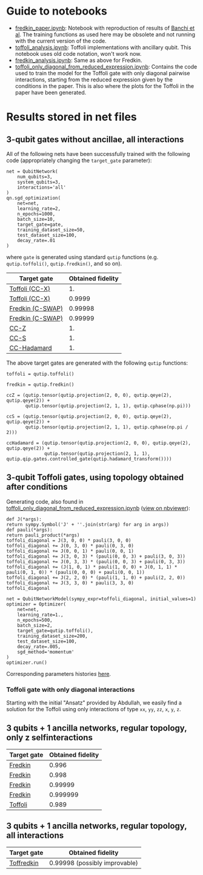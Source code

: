 # Guide to notebooks

- [fredkin_paper.ipynb](./fredkin_paper.ipynb): Notebook with reproduction of results of [Banchi et al](https://www.nature.com/articles/npjqi201619).
The training functions as used here may be obsolete and not running with the current version of the code.
- [toffoli_analysis.ipynb](./toffoli_analysis.ipynb): Toffoli implementations with ancillary qubit. This notebook uses old code notation, won't work now.
- [fredkin_analysis.ipynb](./fredkin_analysis.ipynb): Same as above for Fredkin.
- [toffoli_only_diagonal_from_reduced_expression.ipynb](./toffoli_only_diagonal_from_reduced_expression.ipynb): Contains the code used to train the model for the Toffoli gate with only diagonal pairwise interactions, starting from the reduced expression given by the conditions in the paper. This is also where the plots for the Toffoli in the paper have been generated.


# Results stored in net files
## 3-qubit gates without ancillae, all interactions

All of the following nets have been successfully trained with the following code (appropriately changing the `target_gate` parameter):

```
net = QubitNetwork(
    num_qubits=3,
    system_qubits=3,
    interactions='all'
)
qn.sgd_optimization(
    net=net,
    learning_rate=2,
    n_epochs=1000,
    batch_size=10,
    target_gate=gate,
    training_dataset_size=50,
    test_dataset_size=100,
    decay_rate=.01
)
```
where `gate` is generated using standard `qutip` functions (e.g. `qutip.toffoli()`, `qutip.fredkin()`, and so on).

| Target gate | Obtained fidelity |
| ---- | -------- |
| [Toffoli (CC-X)][toff3qb_1] | 1. |
| [Toffoli (CC-X)][toff3qb_2] | 0.9999 |
| [Fredkin (C-SWAP)][fredkin3qb_1] | 0.99998 |
| [Fredkin (C-SWAP)][fredkin3qb_2] | 0.99999 |
| [CC-Z][ccz3qb] | 1. |
| [CC-S][ccs3qb] | 1. |
| [CC-Hadamard][ccH3qb] | 1. |

The above target gates are generated with the following `qutip` functions:

```
toffoli = qutip.toffoli()

fredkin = qutip.fredkin()

ccZ = (qutip.tensor(qutip.projection(2, 0, 0), qutip.qeye(2), qutip.qeye(2)) +
       qutip.tensor(qutip.projection(2, 1, 1), qutip.cphase(np.pi)))

ccS = (qutip.tensor(qutip.projection(2, 0, 0), qutip.qeye(2), qutip.qeye(2)) +
       qutip.tensor(qutip.projection(2, 1, 1), qutip.cphase(np.pi / 2)))

ccHadamard = (qutip.tensor(qutip.projection(2, 0, 0), qutip.qeye(2), qutip.qeye(2)) +
              qutip.tensor(qutip.projection(2, 1, 1), qutip.qip.gates.controlled_gate(qutip.hadamard_transform())))
```

[toff3qb_1]: ../data/nets/toffoli_3q_all_1fid.pickle
[toff3qb_2]: ../data/nets/toffoli_3q_all_0.9999fid.pickle
[fredkin3qb_1]: ../data/nets/fredkin_3q_all_0.9999fid.pickle
[fredkin3qb_2]: ../data/nets/fredkin_3q_all_0.99999fid.pickle
[ccz3qb]: ../data/nets/ccZ_3q_all_1fid.pickle
[ccS3qb]: ../data/nets/ccS_3q_all_1fid.pickle
[ccH3qb]: ../data/nets/ccH_3q_all_1fid.pickle

## 3-qubit Toffoli gates, using topology obtained after conditions

Generating code, also found in [toffoli_only_diagonal_from_reduced_expression.ipynb](toffoli_only_diagonal_from_reduced_expression.ipynb) ([view on nbviewer](https://nbviewer.jupyter.org/github/lucainnocenti/quantum-gate-learning/blob/0879f34de99ffc55dcc344c198e7c1e3c64c699a/notebooks/toffoli_only_diagonal_from_reduced_expression.ipynb)):

    def J(*args):
    return sympy.Symbol('J' + ''.join(str(arg) for arg in args))
    def pauli(*args):
    return pauli_product(*args)
    toffoli_diagonal = J(3, 0, 0) * pauli(3, 0, 0)
    toffoli_diagonal += J(0, 3, 0) * pauli(0, 3, 0)
    toffoli_diagonal += J(0, 0, 1) * pauli(0, 0, 1)
    toffoli_diagonal += J(3, 0, 3) * (pauli(0, 0, 3) + pauli(3, 0, 3))
    toffoli_diagonal += J(0, 3, 3) * (pauli(0, 0, 3) + pauli(0, 3, 3))
    toffoli_diagonal += (J(1, 0, 1) * pauli(1, 0, 0) + J(0, 1, 1) * pauli(0, 1, 0)) * (pauli(0, 0, 0) + pauli(0, 0, 1))
    toffoli_diagonal += J(2, 2, 0) * (pauli(1, 1, 0) + pauli(2, 2, 0))
    toffoli_diagonal += J(3, 3, 0) * pauli(3, 3, 0)
    toffoli_diagonal

    net = QubitNetworkModel(sympy_expr=toffoli_diagonal, initial_values=1)
    optimizer = Optimizer(
        net=net,
        learning_rate=1.,
        n_epochs=500,
        batch_size=2,
        target_gate=qutip.toffoli(),
        training_dataset_size=200,
        test_dataset_size=100,
        decay_rate=.005,
        sgd_method='momentum'
    )
    optimizer.run()
Corresponding parameters historie*s* [here](https://nbviewer.jupyter.org/github/lucainnocenti/quantum-gate-learning/tree/0879f34de99ffc55dcc344c198e7c1e3c64c699a/data/parameters_histories/).

### Toffoli gate with only diagonal interactions
Starting with the initial "Ansatz" provided by Abdullah, we easily find a solution for the Toffoli using only interactions of type `xx`, `yy`, `zz`, `x`, `y`, `z`.

## 3 qubits + 1 ancilla networks, regular topology, only z selfinteractions

| Target gate | Obtained fidelity |
| ----------- | ----------------- |
| [Fredkin][fredkin3qb+1a_1] | 0.996 |
| [Fredkin][fredkin3qb+1a_2] | 0.998 |
| [Fredkin][fredkin3qb+1a_3] | 0.99999 |
| [Fredkin][fredkin3qb+1a_4] | 0.999999 |
| [Toffoli][toffoli3qb+1a] | 0.989 |

[fredkin3qb+1a_1]: ../data/nets/fredkin_3q+1a_allpairs_onlyz_0.996fid.pickle
[fredkin3qb+1a_2]: ../data/nets/fredkin_3q+1a_allpairs_onlyz_0.998fid.pickle
[fredkin3qb+1a_3]: ../data/nets/fredkin_3q+1a_allpairs_onlyz_0.99999fid.pickle
[fredkin3qb+1a_4]: ../data/nets/fredkin_3q+1a_allpairs_onlyz_0.999999fid.pickle
[toffoli3qb+1a]: ../data/nets/toffoli_3q+1a_all_0.989fid.pickle


## 3 qubits + 1 ancilla networks, regular topology, all interactions

| Target gate | Obtained fidelity |
| ----------- | ----------------- |
| [Toffredkin][toffredkin3qb+1a] | 0.99998 (possibly improvable) |

[toffredkin3qb+1a]: ../data/nets/toffredkin_3q+1a_0.9999fid.pickle

